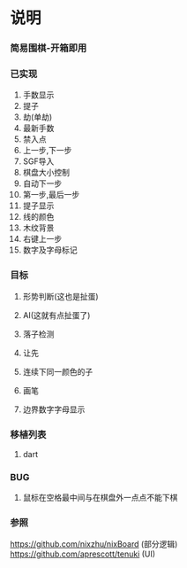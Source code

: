 # 说明
### 简易围棋-开箱即用

### 已实现
1. 手数显示  
2. 提子  
3. 劫(单劫)  
4. 最新手数  
5. 禁入点  
6. 上一步,下一步  
7. SGF导入  
8. 棋盘大小控制  
9. 自动下一步  
10. 第一步,最后一步 
11. 提子显示   
12. 线的颜色
13. 木纹背景  
14. 右键上一步  
15. 数字及字母标记

### 目标
1. 形势判断(这也是扯蛋)  
2. AI(这就有点扯蛋了) 
3. 落子检测   
4. 让先  
6. 连续下同一颜色的子  

8. 画笔  
9. 边界数字字母显示


### 移植列表
1. dart

### BUG
1. 鼠标在空格最中间与在棋盘外一点点不能下棋  

### 参照
https://github.com/nixzhu/nixBoard  (部分逻辑)  
https://github.com/aprescott/tenuki  (UI)
